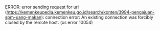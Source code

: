 ERROR: error sending request for url (https://kemenkeupedia.kemenkeu.go.id/search/konten/3994-pengajuan-spm-uang-makan): connection error: An existing connection was forcibly closed by the remote host. (os error 10054)